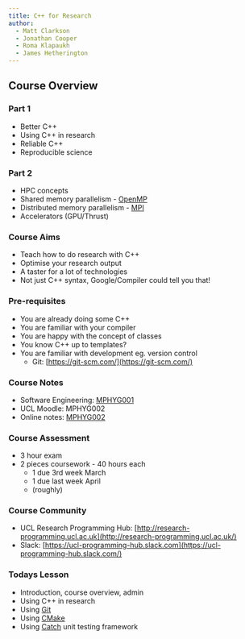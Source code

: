 ```yaml
---
title: C++ for Research
author:
  - Matt Clarkson
  - Jonathan Cooper
  - Roma Klapaukh
  - James Hetherington
---
```


## Course Overview

### Part 1

* Better C++
* Using C++ in research
* Reliable C++
* Reproducible science


### Part 2

* HPC concepts
* Shared memory parallelism - [OpenMP](http://www.openmp.org)
* Distributed memory parallelism - [MPI](http://www.open-mpi.org)
* Accelerators (GPU/Thrust)


### Course Aims

* Teach how to do research with C++
* Optimise your research output
* A taster for a lot of technologies
* Not just C++ syntax, Google/Compiler could tell you that!


### Pre-requisites

* You are already doing some C++
* You are familiar with your compiler
* You are happy with the concept of classes
* You know C++ up to templates?
* You are familiar with development eg. version control
    * Git: [https://git-scm.com/](https://git-scm.com/)
    
    
### Course Notes

* Software Engineering: [MPHYG001](http://github-pages.ucl.ac.uk/rsd-engineeringcourse/)
* UCL Moodle: MPHYG002
* Online notes: [MPHYG002](http://rits.github-pages.ucl.ac.uk/research-computing-with-cpp/)


### Course Assessment

* 3 hour exam
* 2 pieces coursework - 40 hours each
    * 1 due 3rd week March
    * 1 due last week April
    * (roughly)


### Course Community

* UCL Research Programming Hub: [http://research-programming.ucl.ac.uk](http://research-programming.ucl.ac.uk/)
* Slack: [https://ucl-programming-hub.slack.com](https://ucl-programming-hub.slack.com/)


### Todays Lesson

* Introduction, course overview, admin
* Using C++ in research
* Using [Git](http://www.git-scm.org)
* Using [CMake](http://www.cmake.org)
* Using [Catch](https://github.com/philsquared/Catch) unit testing framework
